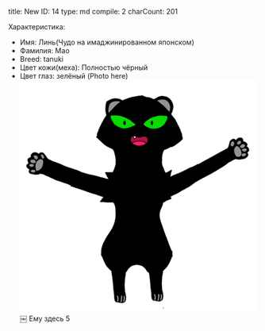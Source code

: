 title:          New
ID:             14
type:           md
compile:        2
charCount:      201


Характеристика:
* Имя:  Линь(Чудо на имаджинированном японском)
* Фамилия: Мао
* Breed: tanuki
* Цвет кожи(меха): Полностью чёрный
* Цвет глаз: зелёный
(Photo here) 
![Lin Mao](images/Lin_Mao.jpg)
￼
Ему здесь 5
